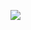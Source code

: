 ![](https://github-profile-summary-cards.vercel.app/api/cards/profile-details?username=KerwinKwong&theme=dracula)
